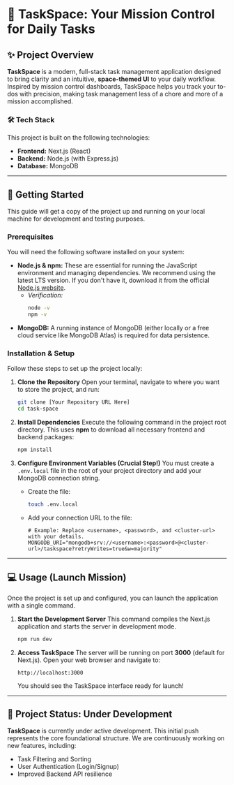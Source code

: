 # 🌌 TaskSpace: Your Mission Control for Daily Tasks

## ✨ Project Overview

**TaskSpace** is a modern, full-stack task management application designed to bring clarity and an intuitive, **space-themed UI** to your daily workflow. Inspired by mission control dashboards, TaskSpace helps you track your to-dos with precision, making task management less of a chore and more of a mission accomplished.

### 🛠️ Tech Stack

This project is built on the following technologies:

* **Frontend:** Next.js (React)
* **Backend:** Node.js (with Express.js)
* **Database:** MongoDB

---

## 🚀 Getting Started

This guide will get a copy of the project up and running on your local machine for development and testing purposes.

### Prerequisites

You will need the following software installed on your system:

* **Node.js & npm:** These are essential for running the JavaScript environment and managing dependencies. We recommend using the latest LTS version. If you don't have it, download it from the official [Node.js website](https://nodejs.org/).
    * *Verification:*
        ```bash
        node -v
        npm -v
        ```
* **MongoDB:** A running instance of MongoDB (either locally or a free cloud service like MongoDB Atlas) is required for data persistence.

### Installation & Setup

Follow these steps to set up the project locally:

1.  **Clone the Repository**
    Open your terminal, navigate to where you want to store the project, and run:
    ```bash
    git clone [Your Repository URL Here]
    cd task-space
    ```

2.  **Install Dependencies**
    Execute the following command in the project root directory. This uses **npm** to download all necessary frontend and backend packages:
    ```bash
    npm install
    ```

3.  **Configure Environment Variables (Crucial Step!)**
    You must create a `.env.local` file in the root of your project directory and add your MongoDB connection string.
    * Create the file:
        ```bash
        touch .env.local
        ```
    * Add your connection URL to the file:
        ```
        # Example: Replace <username>, <password>, and <cluster-url> with your details.
        MONGODB_URI="mongodb+srv://<username>:<password>@<cluster-url>/taskspace?retryWrites=true&w=majority"
        ```

---

## 💻 Usage (Launch Mission)

Once the project is set up and configured, you can launch the application with a single command.

1.  **Start the Development Server**
    This command compiles the Next.js application and starts the server in development mode.
    ```bash
    npm run dev
    ```

2.  **Access TaskSpace**
    The server will be running on port **3000** (default for Next.js).
    Open your web browser and navigate to:
    ```
    http://localhost:3000
    ```
    You should see the TaskSpace interface ready for launch!

---

## 🚧 Project Status: Under Development

**TaskSpace** is currently under active development. This initial push represents the core foundational structure. We are continuously working on new features, including:

* Task Filtering and Sorting
* User Authentication (Login/Signup)
* Improved Backend API resilience

